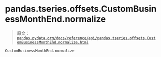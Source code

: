 # pandas.tseries.offsets.CustomBusinessMonthEnd.normalize

> 原文：[`pandas.pydata.org/docs/reference/api/pandas.tseries.offsets.CustomBusinessMonthEnd.normalize.html`](https://pandas.pydata.org/docs/reference/api/pandas.tseries.offsets.CustomBusinessMonthEnd.normalize.html)

```py
CustomBusinessMonthEnd.normalize
```
